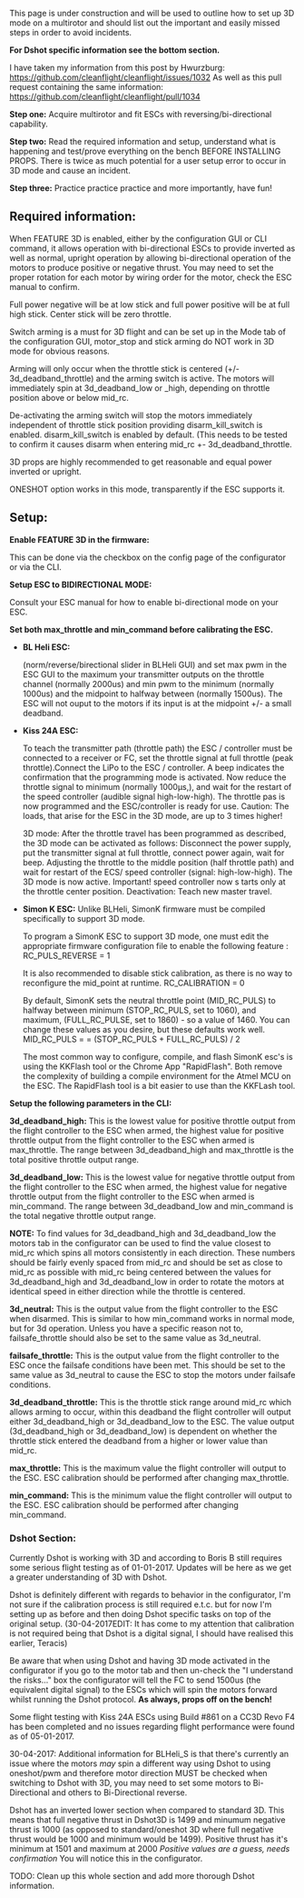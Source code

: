 This page is under construction and will be used to outline how to set up 3D mode on a multirotor and should list out the important and easily missed steps in order to avoid incidents.

**For Dshot specific information see the bottom section.**

I have taken my information from this post by Hwurzburg: https://github.com/cleanflight/cleanflight/issues/1032
As well as this pull request containing the same information: https://github.com/cleanflight/cleanflight/pull/1034

**Step one:**
Acquire multirotor and fit ESCs with reversing/bi-directional capability.

**Step two:**
Read the required information and setup, understand what is happening and test/prove everything on the bench BEFORE INSTALLING PROPS. There is twice as much potential for a user setup error to occur in 3D mode and cause an incident.

**Step three:**
Practice practice practice and more importantly, have fun!


## **Required information:**

When FEATURE 3D is enabled, either by the configuration GUI or CLI command, it allows operation with bi-directional ESCs to provide inverted as well as normal, upright operation by allowing bi-directional operation of the motors to produce positive or negative thrust. You may need to set the proper rotation for each motor by wiring order for the motor, check the ESC manual to confirm.

Full power negative will be at low stick and full power positive will be at full high stick. Center stick will be zero throttle.

Switch arming is a must for 3D flight and can be set up in the Mode tab of the configuration GUI, motor_stop and stick arming do NOT work in 3D mode for obvious reasons.

Arming will only occur when the throttle stick is centered (+/- 3d_deadband_throttle) and the arming switch is active. The motors will immediately spin at 3d_deadband_low or _high, depending on throttle position above or below mid_rc.

De-activating the arming switch will stop the motors immediately independent of throttle stick position providing disarm_kill_switch is enabled. disarm_kill_switch is enabled by default. (This needs to be tested to confirm it causes disarm when entering mid_rc +- 3d_deadband_throttle.

3D props are highly recommended to get reasonable and equal power inverted or upright.

ONESHOT option works in this mode, transparently if the ESC supports it.

## **Setup:**

**Enable FEATURE 3D in the firmware:**

This can be done via the checkbox on the config page of the configurator or via the CLI.

**Setup ESC to BIDIRECTIONAL MODE:**

Consult your ESC manual for how to enable bi-directional mode on your ESC.

**Set both max_throttle and min_command before calibrating the ESC.**

* **BL Heli ESC:**

    (norm/reverse/birectional slider in BLHeli GUI) and set max pwm in the ESC GUI to the maximum your transmitter outputs on the throttle channel (normally 2000us) and min pwm to the minimum (normally 1000us) and the midpoint to halfway between (normally 1500us). The ESC will not ouput to the motors if its input is at the midpoint +/- a small deadband.

* **Kiss 24A ESC:**

    To teach the transmitter path (throttle path) the ESC / controller must be connected to a receiver
or FC, set the throttle signal at full throttle (peak throttle).Connect the LiPo to the ESC / controller.
A beep indicates the confirmation that the programming mode is activated. Now reduce the throttle
signal to minimum (normally 1000μs,), and wait for the restart of the speed controller (audible
signal high-low-high). The throttle pas is now programmed and the ESC/controller is ready for use.
 Caution: The loads, that arise for the ESC in the 3D mode, are up to 3 times higher!

    3D mode: After the throttle travel has been programmed as described, the 3D mode can be activated
as follows: Disconnect the power supply, put the transmitter signal at full throttle, connect power
again, wait for beep. Adjusting the throttle to the middle position (half throttle path) and wait for
restart of the ECS/ speed controller (signal: high-low-high). The 3D mode is now active. Important!
speed controller now s tarts only at the throttle center position. Deactivation: Teach new master
travel.

* **Simon K ESC:**
    Unlike BLHeli, SimonK firmware must be compiled specifically to support 3D mode.  

    To program a SimonK ESC to support 3D mode, one must edit the appropriate firmware configuration file to enable the following feature :  
RC_PULS_REVERSE	= 1  

    It is also recommended to disable stick calibration, as there is no way to reconfigure the mid_point at runtime.
RC_CALIBRATION	= 0  

    By default, SimonK sets the neutral throttle point (MID_RC_PULS) to halfway between minimum (STOP_RC_PULS, set to 1060), and maximum, (FULL_RC_PULSE, set to 1860) - so a value of 1460.  You can change these values as you desire, but these defaults work well.  
MID_RC_PULS = = (STOP_RC_PULS + FULL_RC_PULS) / 2  

    The most common way to configure, compile, and flash SimonK esc's is using the KKFlash tool or the Chrome App "RapidFlash".  Both remove the complexity of building a compile environment for the Atmel MCU on the ESC.  The RapidFlash tool is a bit easier to use than the KKFLash tool.

**Setup the following parameters in the CLI:**

**3d_deadband_high:** This is the lowest value for positive throttle output from the flight controller to the ESC when armed, the highest value for positive throttle output from the flight controller to the ESC when armed is max_throttle. The range between 3d_deadband_high and max_throttle is the total positive throttle output range. 

**3d_deadband_low:** This is the lowest value for negative throttle output from the flight controller to the ESC when armed, the highest value for negative throttle output from the flight controller to the ESC when armed is min_command. The range between 3d_deadband_low and min_command is the total negative throttle output range.

**NOTE:** To find values for 3d_deadband_high and 3d_deadband_low the motors tab in the configurator can be used to find the value closest to mid_rc which spins all motors consistently in each direction. These numbers should be fairly evenly spaced from mid_rc and should be set as close to mid_rc as possible with mid_rc being centered between the values for 3d_deadband_high and 3d_deadband_low in order to rotate the motors at identical speed in either direction while the throttle is centered.

**3d_neutral:** This is the output value from the flight controller to the ESC when disarmed. This is similar to how min_command works in normal mode, but for 3d operation. Unless you have a specific reason not to, failsafe_throttle should also be set to the same value as 3d_neutral.

**failsafe_throttle:** This is the output value from the flight controller to the ESC once the failsafe conditions have been met. This should be set to the same value as 3d_neutral to cause the ESC to stop the motors under failsafe conditions.

**3d_deadband_throttle:** This is the throttle stick range around mid_rc which allows arming to occur, within this deadband the flight controller will output either 3d_deadband_high or 3d_deadband_low to the ESC. The value output (3d_deadband_high or 3d_deadband_low) is dependent on whether the throttle stick entered the deadband from a higher or lower value than mid_rc.

**max_throttle:** This is the maximum value the flight controller will output to the ESC. ESC calibration should be performed after changing max_throttle.

**min_command:** This is the minimum value the flight controller will output to the ESC. ESC calibration should be performed after changing min_command.

### Dshot Section:

Currently Dshot is working with 3D and according to Boris B still requires some serious flight testing as of 01-01-2017. Updates will be here as we get a greater understanding of 3D with Dshot.

Dshot is definitely different with regards to behavior in the configurator, I'm not sure if the calibration process is still required e.t.c. but for now I'm setting up as before and then doing Dshot specific tasks on top of the original setup. (30-04-2017EDIT: It has come to my attention that calibration is not required being that Dshot is a digital signal, I should have realised this earlier, Teracis)

Be aware that when using Dshot and having 3D mode activated in the configurator if you go to the motor tab and then un-check the "I understand the risks..." box the configurator will tell the FC to send 1500us (the equivalent digital signal) to the ESCs which will spin the motors forward whilst running the Dshot protocol. **As always, props off on the bench!**

Some flight testing with Kiss 24A ESCs using Build #861 on a CC3D Revo F4 has been completed and no issues regarding flight performance were found as of 05-01-2017.

30-04-2017:
Additional information for BLHeli_S is that there's currently an issue where the motors *may* spin a different way using Dshot to using oneshot/pwm and therefore motor direction MUST be checked when switching to Dshot with 3D, you may need to set some motors to Bi-Directional and others to Bi-Directional reverse.

Dshot has an inverted lower section when compared to standard 3D. This means that full negative thrust in Dshot3D is 1499 and minumum negative thrust is 1000 (as opposed to standard/oneshot 3D where full negative thrust would be 1000 and minimum would be 1499). Positive thrust has it's minimum at 1501 and maximum at 2000 *Positive values are a guess, needs confirmation* You will notice this in the configurator.

TODO: Clean up this whole section and add more thorough Dshot information.